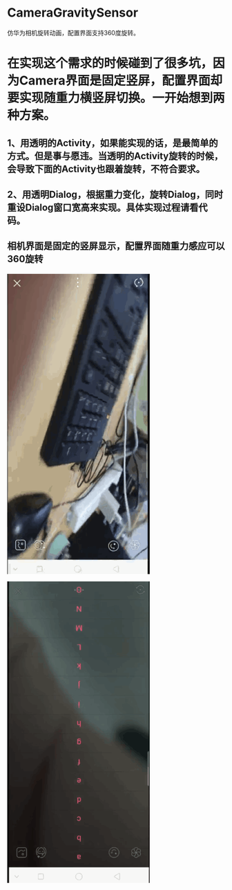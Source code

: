 # CameraGravitySensor
仿华为相机旋转动画，配置界面支持360度旋转。

# 在实现这个需求的时候碰到了很多坑，因为Camera界面是固定竖屏，配置界面却要实现随重力横竖屏切换。一开始想到两种方案。
## 1、用透明的Activity，如果能实现的话，是最简单的方式。但是事与愿违。当透明的Activity旋转的时候，会导致下面的Activity也跟着旋转，不符合要求。
## 2、用透明Dialog，根据重力变化，旋转Dialog，同时重设Dialog窗口宽高来实现。具体实现过程请看代码。

## 相机界面是固定的竖屏显示，配置界面随重力感应可以360旋转

![image](https://github.com/aLittleGreens/CameraGravitySensor/blob/master/app/src/screencap/camera.gif?raw=true)

![image](https://github.com/aLittleGreens/CameraGravitySensor/blob/master/app/src/screencap/camera1.gif?raw=true)

